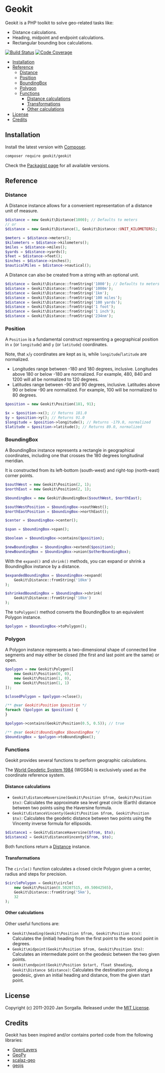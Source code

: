 Geokit
======

Geokit is a PHP toolkit to solve geo-related tasks like:

* Distance calculations.
* Heading, midpoint and endpoint calculations.
* Rectangular bounding box calculations.

[![Build Status](https://travis-ci.org/jsor/geokit.svg?branch=master)](http://travis-ci.org/jsor/geokit?branch=master)
[![Code Coverage](https://scrutinizer-ci.com/g/jsor/geokit/badges/coverage.png?b=master)](https://scrutinizer-ci.com/g/jsor/geokit/?branch=master)

* [Installation](#installation)
* [Reference](#reference)
    * [Distance](#distance)
    * [Position](#position)
    * [BoundingBox](#boundingbox)
    * [Polygon](#polygon)
    * [Functions](#functions)
        * [Distance calculations](#distance-calculations)
        * [Transformations](#transformations)
        * [Other calculations](#other-calculations)
* [License](#license)
* [Credits](#credits)

Installation
------------

Install the latest version with [Composer](https://getcomposer.org).

```bash
composer require geokit/geokit
```

Check the [Packagist page](https://packagist.org/packages/geokit/geokit) for all
available versions.

Reference
---------

### Distance

A Distance instance allows for a convenient representation of a distance unit of
measure.

```php
$distance = new Geokit\Distance(1000); // Defaults to meters
// or
$distance = new Geokit\Distance(1, Geokit\Distance::UNIT_KILOMETERS);

$meters = $distance->meters();
$kilometers = $distance->kilometers();
$miles = $distance->miles();
$yards = $distance->yards();
$feet = $distance->feet();
$inches = $distance->inches();
$nauticalMiles = $distance->nautical();
```

A Distance can also be created from a string with an optional unit.

```php
$distance = Geokit\Distance::fromString('1000'); // Defaults to meters
$distance = Geokit\Distance::fromString('1000m');
$distance = Geokit\Distance::fromString('1km');
$distance = Geokit\Distance::fromString('100 miles');
$distance = Geokit\Distance::fromString('100 yards');
$distance = Geokit\Distance::fromString('1 foot');
$distance = Geokit\Distance::fromString('1 inch');
$distance = Geokit\Distance::fromString('234nm');
```

### Position

A `Position` is a fundamental construct representing a geographical position in
`x` (or `longitude`) and `y` (or `latitude`) coordinates.

Note, that `x`/`y` coordinates are kept as is, while `longitude`/`latitude` are
normalized.

* Longitudes range between -180 and 180 degrees, inclusive. Longitudes above 180
  or below -180 are normalized. For example, 480, 840 and 1200 will all be
  normalized to 120 degrees.
* Latitudes range between -90 and 90 degrees, inclusive. Latitudes above 90 or
  below -90 are normalized. For example, 100 will be normalized to 80 degrees.

```php
$position = new Geokit\Position(181, 91);

$x = $position->x(); // Returns 181.0
$y = $position->y(); // Returns 91.0
$longitude = $position->longitude(); // Returns -179.0, normalized
$latitude = $position->latitude(); // Returns 89.0, normalized
```

### BoundingBox

A BoundingBox instance represents a rectangle in geographical coordinates,
including one that crosses the 180 degrees longitudinal meridian.

It is constructed from its left-bottom (south-west) and right-top (north-east)
corner points.

```php
$southWest = new Geokit\Position(2, 1);
$northEast = new Geokit\Position(2, 1);

$boundingBox = new Geokit\BoundingBox($southWest, $northEast);

$southWestPosition = $boundingBox->southWest();
$northEastPosition = $boundingBox->northEast();

$center = $boundingBox->center();

$span = $boundingBox->span();

$boolean = $boundingBox->contains($position);

$newBoundingBox = $boundingBox->extend($position);
$newBoundingBox = $boundingBox->union($otherBoundingBox);
```

With the `expand()` and `shrink()` methods, you can expand or shrink a
BoundingBox instance by a distance.

```php
$expandedBoundingBox = $boundingBox->expand(
    Geokit\Distance::fromString('10km')
);

$shrinkedBoundingBox = $boundingBox->shrink(
    Geokit\Distance::fromString('10km')
);
```

The `toPolygon()` method converts the BoundingBox to an equivalent Polygon
instance.

```php
$polygon = $boundingBox->toPolygon();
```

### Polygon

A Polygon instance represents a two-dimensional shape of connected line segments
and may either be closed (the first and last point are the same) or open.

```php
$polygon = new Geokit\Polygon([
    new Geokit\Position(0, 0),
    new Geokit\Position(1, 0),
    new Geokit\Position(1, 1)
]);

$closedPolygon = $polygon->close();

/** @var Geokit\Position $position */
foreach ($polygon as $position) {
}

$polygon->contains(Geokit\Position(0.5, 0.5)); // true

/** @var Geokit\BoundingBox $boundingBox */
$boundingBox = $polygon->toBoundingBox();
```

### Functions

Geokit provides several functions to perform geographic calculations.

The [World Geodetic System 1984](http://en.wikipedia.org/wiki/World_Geodetic_System) 
(WGS84) is exclusively used as the coordinate reference system.

#### Distance calculations

* `Geokit\distanceHaversine(Geokit\Position $from, Geokit\Position $to)`:
  Calculates the approximate sea level great circle (Earth) distance between two
  points using the Haversine formula.
* `Geokit\distanceVincenty(Geokit\Position $from, Geokit\Position $to)`:
  Calculates the geodetic distance between two points using the Vincenty inverse
  formula for ellipsoids.

```php
$distance1 = Geokit\distanceHaversine($from, $to);
$distance2 = Geokit\distanceVincenty($from, $to);
```

Both functions return a [Distance](#distance) instance.

#### Transformations

The `circle()` function calculates a closed circle Polygon given a center,
radius and steps for precision.

```php
$circlePolygon = Geokit\circle(
    new Geokit\Position(8.50207515, 49.50042565), 
    Geokit\Distance::fromString('5km'),
    32
);
```

#### Other calculations

Other useful functions are:

* `Geokit\heading(Geokit\Position $from, Geokit\Position $to)`: Calculates the
  (initial) heading from the first point to the second point in degrees.
* `Geokit\midpoint(Geokit\Position $from, Geokit\Position $to)`: Calculates an
  intermediate point on the geodesic between the two given points.
* `Geokit\endpoint(Geokit\Position $start, float $heading, Geokit\Distance $distance)`:
  Calculates the destination point along a geodesic, given an initial heading
  and distance, from the given start point.

License
-------

Copyright (c) 2011-2020 Jan Sorgalla.
Released under the [MIT License](LICENSE).

Credits
-------

Geokit has been inspired and/or contains ported code from the following
libraries:

* [OpenLayers](https://github.com/openlayers/openlayers)
* [GeoPy](https://github.com/geopy/geopy)
* [scalaz-geo](https://github.com/scalaz/scalaz-geo)
* [geojs](http://code.google.com/p/geojs)
